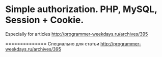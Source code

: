 Simple authorization. PHP, MySQL, Session + Cookie.
==============

Especially for articles http://programmer-weekdays.ru/archives/395

==============
Специально для статьи http://programmer-weekdays.ru/archives/395
